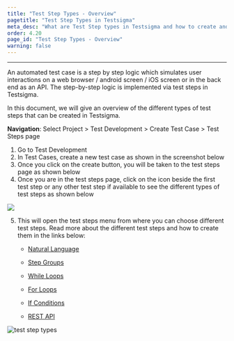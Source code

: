```yaml
---
title: "Test Step Types - Overview"
pagetitle: "Test Step Types in Testsigma"
meta_desc: "What are Test Step types in Testsigma and how to create and use them"
order: 4.20
page_id: "Test Step Types - Overview"
warning: false
---
```


---

An automated test case is a step by step logic which simulates user interactions on a web browser / android screen / iOS screen or in the back end as an API. The step-by-step logic is implemented via test steps in Testsigma. 

In this document, we will give an overview of the different types of test steps that can be created in Testsigma.

**Navigation**: Select Project > Test Development > Create Test Case > Test Steps page

 1. Go to Test Development 
 2. In Test Cases, create a new test case as shown in the screenshot below
 3. Once you click on the create button, you will be taken to the test steps page as shown below
 4. Once you are in the test steps page, click on the icon beside the first test step or any other test step if available to see the different types of test steps as shown below

![](https://docs.testsigma.com/images/step-types/click-on-test-steps-menu.png)

 5. This will open the test steps menu from where you can choose different test steps. Read more about the different test steps and how to create them in the links below:
   
    * [Natural Language](https://testsigma.com/docs/test-cases/step-types/natural-language/)

    * [Step Groups](https://testsigma.com/docs/test-cases/step-types/step-group/)

    * [While Loops](https://testsigma.com/docs/test-cases/step-types/while-loop/)

    * [For Loops](https://testsigma.com/docs/test-cases/step-types/for-loop/)

    * [If Conditions](https://testsigma.com/docs/test-cases/step-types/if-condition/)

    * [REST API](https://testsigma.com/docs/test-cases/step-types/rest-api/)

![test step types ](https://s3.amazonaws.com/static-docs.testsigma.com/new_images/test-cases/step-types/overview/test-step-types.gif)


 



